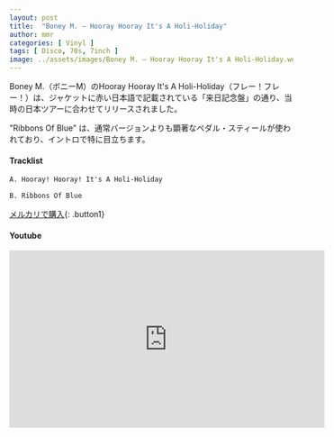 ```yaml
---
layout: post
title:  "Boney M. – Hooray Hooray It's A Holi-Holiday"
author: mmr
categories: [ Vinyl ]
tags: [ Disco, 70s, 7inch ]
image: ../assets/images/Boney M. – Hooray Hooray It's A Holi-Holiday.webp
---
```


Boney M.（ボニーM）のHooray Hooray It's A Holi-Holiday（フレー！フレー！）は、ジャケットに赤い日本語で記載されている「来日記念盤」の通り、当時の日本ツアーに合わせてリリースされました。

"Ribbons Of Blue" は、通常バージョンよりも顕著なペダル・スティールが使われており、イントロで特に目立ちます。

#### Tracklist
```md
A. Hooray! Hooray! It's A Holi-Holiday

B. Ribbons Of Blue
```

[メルカリで購入](https://jp.mercari.com/item/m74378431213?afid=6142608987){: .button1}

#### Youtube
<iframe width="560" height="315" src="https://www.youtube.com/embed/ijIPmhvhtr0?si=8UrOU8nKvgWqNHov" title="YouTube video player" frameborder="0" allow="accelerometer; autoplay; clipboard-write; encrypted-media; gyroscope; picture-in-picture; web-share" referrerpolicy="strict-origin-when-cross-origin" allowfullscreen></iframe>